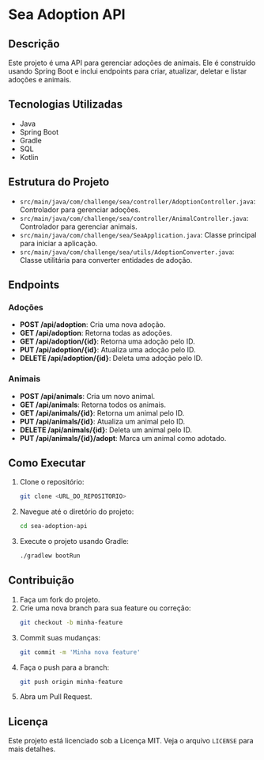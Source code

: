 # Sea Adoption API

## Descrição

Este projeto é uma API para gerenciar adoções de animais. Ele é construído usando Spring Boot e inclui endpoints para criar, atualizar, deletar e listar adoções e animais.

## Tecnologias Utilizadas

- Java
- Spring Boot
- Gradle
- SQL
- Kotlin

## Estrutura do Projeto

- `src/main/java/com/challenge/sea/controller/AdoptionController.java`: Controlador para gerenciar adoções.
- `src/main/java/com/challenge/sea/controller/AnimalController.java`: Controlador para gerenciar animais.
- `src/main/java/com/challenge/sea/SeaApplication.java`: Classe principal para iniciar a aplicação.
- `src/main/java/com/challenge/sea/utils/AdoptionConverter.java`: Classe utilitária para converter entidades de adoção.

## Endpoints

### Adoções

- **POST /api/adoption**: Cria uma nova adoção.
- **GET /api/adoption**: Retorna todas as adoções.
- **GET /api/adoption/{id}**: Retorna uma adoção pelo ID.
- **PUT /api/adoption/{id}**: Atualiza uma adoção pelo ID.
- **DELETE /api/adoption/{id}**: Deleta uma adoção pelo ID.

### Animais

- **POST /api/animals**: Cria um novo animal.
- **GET /api/animals**: Retorna todos os animais.
- **GET /api/animals/{id}**: Retorna um animal pelo ID.
- **PUT /api/animals/{id}**: Atualiza um animal pelo ID.
- **DELETE /api/animals/{id}**: Deleta um animal pelo ID.
- **PUT /api/animals/{id}/adopt**: Marca um animal como adotado.

## Como Executar

1. Clone o repositório:
    ```sh
    git clone <URL_DO_REPOSITORIO>
    ```
2. Navegue até o diretório do projeto:
    ```sh
    cd sea-adoption-api
    ```
3. Execute o projeto usando Gradle:
    ```sh
    ./gradlew bootRun
    ```

## Contribuição

1. Faça um fork do projeto.
2. Crie uma nova branch para sua feature ou correção:
    ```sh
    git checkout -b minha-feature
    ```
3. Commit suas mudanças:
    ```sh
    git commit -m 'Minha nova feature'
    ```
4. Faça o push para a branch:
    ```sh
    git push origin minha-feature
    ```
5. Abra um Pull Request.

## Licença

Este projeto está licenciado sob a Licença MIT. Veja o arquivo `LICENSE` para mais detalhes.